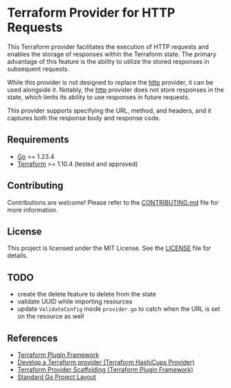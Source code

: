 # Terraform Provider for HTTP Requests
This Terraform provider facilitates the execution of HTTP requests and enables the storage of responses within the Terraform state.
The primary advantage of this feature is the ability to utilize the stored responses in subsequent requests.

While this provider is not designed to replace the [http](https://registry.terraform.io/providers/hashicorp/http/latest/docs) provider, it can be used alongside it.
Notably, the [http](https://registry.terraform.io/providers/hashicorp/http/latest/docs) provider does not store responses in the state, which limits its ability to use responses in future requests.

This provider supports specifying the URL, method, and headers, and it captures both the response body and response code.

## Requirements
- [Go](https://golang.org/doc/install) >= 1.23.4
- [Terraform](https://www.terraform.io/downloads.html) >= 1.10.4 (tested and approved)

## Contributing
Contributions are welcome! Please refer to the [CONTRIBUTING.md](CONTRIBUTING.md) file for more information.

## License
This project is licensed under the MIT License. See the [LICENSE](LICENSE) file for details.

## TODO
- create the delete feature to delete from the state
- validate UUID while importing resources
- update `ValidateConfig` inside `provider.go` to catch when the URL is set on the resource as well

## References
- [Terraform Plugin Framework](https://developer.hashicorp.com/terraform/plugin/framework/resources/create)
- [Develop a Terraform provider (Terraform HashiCups Provider)](https://github.com/hashicorp/terraform-provider-hashicups)
- [Terraform Provider Scaffolding (Terraform Plugin Framework)](https://github.com/hashicorp/terraform-provider-scaffolding-framework)
- [Standard Go Project Layout](https://github.com/golang-standards/project-layout/tree/master?tab=readme-ov-file)
